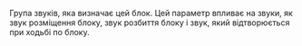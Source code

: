 Група звуків, яка визначає цей блок. Цей параметр впливає на звуки, як звук розміщення блоку, звук розбиття блоку і звук, який відтворюється при ходьбі по блоку.